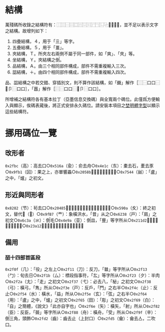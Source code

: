 # 結構

萬殘碼所收錄之結構符有：⿰⿲⿱⿳⿴⿵⿶⿷⿸⿹⿺⿻⿼⿽⿾⿿，並不足以表示文字之結構。故增列如下：

1. 四疊結構，４，用于「亖」等字。
2. 五疊結構，５，用于「畺」。
3. 夾結構，Ｔ。所夾左右兩側不屬于同一部件，如「爽」、「夾」等。
4. 坐結構，Ｙ。夾結構之倒〬。
5. 品結構，Ａ。由三个相同部件構成，部件不需重複輸入三次。
6. 㗊結構，＋。由四个相同部件構成，部件不需重複輸入四次。

品、㗊結構之中若交錯、穿插別文，則不算作該結構，如「嚻」解作［⿲⿱口口⿱𦣻卩⿱口口］，「囂」解作［⿳⿱口口⿱𦣻卩⿱口口］。

所增補之結構符各有基本拉丁（亞墨信息交換碼）與全寬兩个碼位。此僅爲〬方便輸入與顯示，俟碼表蕆後，將正式安排永久碼位。請安裝本項目之[埜明體字型](./埜明體.ttf)以顯示這些結構符。

# 挪用碼位一覽
## 攺形者
`0x2fbc`（⾼）：高去口○`0x516a`（兪）：俞去舟○`0x4e1c`（东）：橐去石，㯻去豕○`0x9fb1`（龱）：果之上，亦單響畾○`0x2058b`（𠖋）：冀、疐所从○`0x7544`（畄）：「盧」之中，「爐」之初文。
## 形近與同形者
`0x8282`（节）：茍去口○`0x20485`（𠒅）：𤕦去土、攴，「襄」之初文○`0x590a`（夊）：終之初文，替代𠂂（𠔾）○`0x9fB7`（龷）：象橫洪水，「昔」从之○`0x6238`（戸）：「肩」之初文○`0x6c3a`（氺）：倒〬毛○`0x4e9a`（亚）：倒〬皿，「舋」等字所从○`0x211d2`（𡇒）：「胃」之初文○`0x23a12`（𣨒）：䌛去言，「鼬」之初文。
## 備用
### 皕十四部首區段
`0x2f0f`（⼏）：「役」之左上○`0x2f11`（⼑）：反刀，「㡭」等字所从○`0x2f13`（⼓）：旬去日○`0x2f1b`（⼛）：標段指事符，「厷」等字所从○`0x2f23`（⼣）：半肉○`0x2f2a`（⼪）：「走」之初文○`0x2f37`（⼷）：必去八，「柲」之初文○`0x2f38`（⼸）：橫弓，「雋」所从○`0x2f3e`（⼾）：反戶，「門」之右半○`0x2f4c`（⽌）：反止○`0x2f54`（⽔）：橫水，「益」所从○`0x2f5e`（⽞）：「弦」之右半○`0x2f64`（⽤）：「盧」之中，「爐」之初文○`0x2f65`（⽥）：「彫」之初文○`0x2f69`（⽩）：「自」之簡體，《說文》「此亦自字也」○`0x2f6e`（⽮）：橫矢，「射」所从○`0x2f82`（⾂）：反臣，「臦」等字所从○`0x2f88`（⾈）：橫舟，「受」所从○`0x2f9f`（⾟）：倒〬三角，頭飾○`0x2fd2`（⿒）：齒去止（上封口）○`0x2fd5`（⿕）：龠去亼，二吹口。
